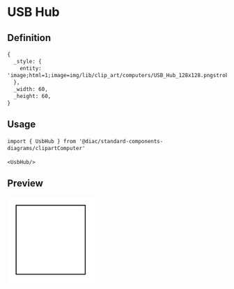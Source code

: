 # USB Hub

## Definition

```
{
  _style: { 
    entity: 'image;html=1;image=img/lib/clip_art/computers/USB_Hub_128x128.pngstrokeColor=none;',
  },
  _width: 60,
  _height: 60,
}
```

## Usage

```
import { UsbHub } from '@diac/standard-components-diagrams/clipartComputer'

<UsbHub/>
```

## Preview

<img src="./usb-hub.png" width="200"/>
